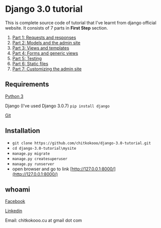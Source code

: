 # Django 3.0 tutorial #

This is complete source code of tutorial that I've learnt from django official website.
It consists of 7 parts in **First Step** section.
1. [Part 1: Requests and responses](https://docs.djangoproject.com/en/3.0/intro/tutorial01/)
2. [Part 2: Models and the admin site](https://docs.djangoproject.com/en/3.0/intro/tutorial02/)
3. [Part 3: Views and templates](https://docs.djangoproject.com/en/3.0/intro/tutorial03/)
4. [Part 4: Forms and generic views](https://docs.djangoproject.com/en/3.0/intro/tutorial04/)
5. [Part 5: Testing](https://docs.djangoproject.com/en/3.0/intro/tutorial05/)
6. [Part 6: Static files](https://docs.djangoproject.com/en/3.0/intro/tutorial06/)
7. [Part 7: Customizing the admin site](https://docs.djangoproject.com/en/3.0/intro/tutorial07/)

## Requirements ##
[Python 3](https://www.python.org/)

Django (I've used Django 3.0.7) `pip install django`

[Git](https://git-scm.com/downloads/)

## Installation ##
- `git clone https://github.com/chitkokooo/django-3.0-tutorial.git`
- `cd django-3.0-tutorial\mysite`
- `manage.py migrate`
- `manage.py createsuperuser`
- `manage.py runserver`
- open browser and go to link [http://127.0.0.1:8000/](http://127.0.0.1:8000/)

## whoami ##
[Facebook](https://www.facebook.com/artisan443)

[Linkedin](https://www.linkedin.com/in/chitkokooo-cu)

Email: chitkokooo.cu at gmail dot com

